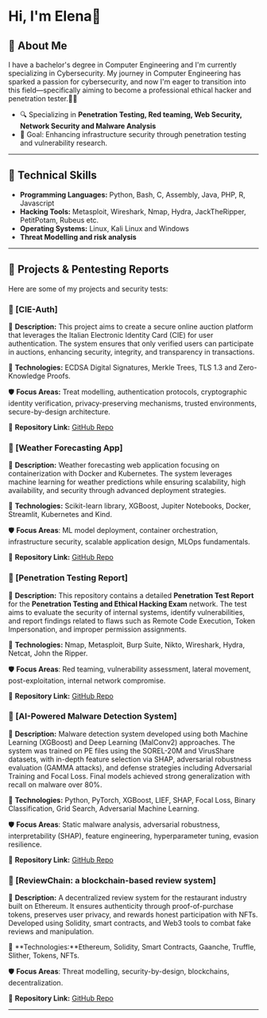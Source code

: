 # Hi, I'm Elena🚀 

## 👋 About Me
I have a bachelor's degree in Computer Engineering and I'm currently specializing in Cybersecurity. My journey in Computer Engineering has sparked a passion for cybersecurity, and now I'm eager to transition into this field—specifically aiming to become a professional ethical hacker and penetration tester.🔐✨ 

- 🔍 Specializing in **Penetration Testing, Red teaming, Web Security, Network Security and Malware Analysis**
- 🎯 Goal: Enhancing infrastructure security through penetration testing and vulnerability research.

---

## 🔧 Technical Skills
- **Programming Languages:** Python, Bash, C, Assembly, Java, PHP, R, Javascript
- **Hacking Tools:** Metasploit, Wireshark, Nmap, Hydra, JackTheRipper, PetitPotam, Rubeus etc.
- **Operating Systems:** Linux, Kali Linux and Windows
- **Threat Modelling and risk analysis**

---

## 📂 Projects & Pentesting Reports
Here are some of my projects and security tests:

### 🔹 [CIE-Auth]
📌 **Description:** This project aims to create a secure online auction platform that leverages the Italian Electronic Identity Card (CIE) for user authentication. The system ensures that only verified users can participate in auctions, enhancing security, integrity, and transparency in transactions.

📂 **Technologies:** ECDSA Digital Signatures, Merkle Trees, TLS 1.3 and Zero-Knowledge Proofs.

🛡️ **Focus Areas:** Treat modelling, authentication protocols, cryptographic identity verification, privacy-preserving mechanisms, trusted environments, secure-by-design architecture.

🔗 **Repository Link:** [GitHub Repo](https://github.com/RedF0xSec/CIE-Auth)

### 🔹 [Weather Forecasting App]
📌 **Description:** Weather forecasting web application focusing on containerization with Docker and Kubernetes. The system leverages machine learning for weather predictions while ensuring scalability, high availability, and security through advanced deployment strategies.

📂 **Technologies:** Scikit-learn library, XGBoost, Jupiter Notebooks, Docker, Streamlit, Kubernetes and Kind.

🛡️ **Focus Areas**: ML model deployment, container orchestration, infrastructure security, scalable application design, MLOps fundamentals.

🔗 **Repository Link:** [GitHub Repo](https://github.com/RedF0xSec/Weather-Forecasting-App)

### 🔹 [Penetration Testing Report]
📌 **Description:** This repository contains a detailed **Penetration Test Report** for the **Penetration Testing and Ethical Hacking Exam** network. The test aims to evaluate the security of internal systems, identify vulnerabilities, and report findings related to flaws such as Remote Code Execution, Token Impersonation, and improper permission assignments.

📂 **Technologies:** Nmap, Metasploit, Burp Suite, Nikto, Wireshark, Hydra, Netcat, John the Ripper.

🛡️ **Focus Areas**: Red teaming, vulnerability assessment, lateral movement, post-exploitation, internal network compromise.

🔗 **Repository Link:** [GitHub Repo](https://github.com/RedF0xSec/PenetrationTestingReport)

### 🔹 [AI-Powered Malware Detection System]
📌 **Description:** Malware detection system developed using both Machine Learning (XGBoost) and Deep Learning (MalConv2) approaches. The system was trained on PE files using the SOREL-20M and VirusShare datasets, with in-depth feature selection via SHAP, adversarial robustness evaluation (GAMMA attacks), and defense strategies including Adversarial Training and Focal Loss. Final models achieved strong generalization with recall on malware over 80%.

📂 **Technologies:** Python, PyTorch, XGBoost, LIEF, SHAP, Focal Loss, Binary Classification, Grid Search, Adversarial Machine Learning.

🛡️ **Focus Areas**: Static malware analysis, adversarial robustness, interpretability (SHAP), feature engineering, hyperparameter tuning, evasion resilience.

🔗 **Repository Link:** [GitHub Repo](https://github.com/RedF0xSec/MalwareDetectionSystem)

### 🔹 [ReviewChain: a blockchain-based review system]
📌 **Description:** A decentralized review system for the restaurant industry built on Ethereum. It ensures authenticity through proof-of-purchase tokens, preserves user privacy, and rewards honest participation with NFTs. Developed using Solidity, smart contracts, and Web3 tools to combat fake reviews and manipulation.

📂 **Technologies:**Ethereum, Solidity, Smart Contracts, Gaanche, Truffle, Slither, Tokens, NFTs.

🛡️ **Focus Areas**: Threat modelling, security-by-design, blockchains, decentralization.

🔗 **Repository Link:** [GitHub Repo](https://github.com/RedF0xSec/ReviewChain)


---
